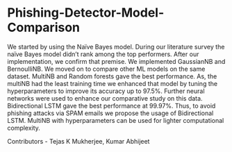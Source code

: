 # Phishing-Detector-Model-Comparison
We started by using the Naïve Bayes model. During our literature survey the naïve Bayes model didn’t rank among the top performers. After our implementation, we confirm that premise.  We implemented GaussianNB and BernoulliNB. We moved on to compare other ML models on the same dataset.   MultiNB and Random forests gave the best performance. As, the multiNB had the least training time we enhanced that model by tuning the hyperparameters to improve its accuracy up to 97.5%. Further neural networks were used to enhance our comparative study on this data. Bidirectional LSTM gave the best performance at 99.97%.   Thus, to avoid phishing attacks via SPAM emails we propose the usage of Bidirectional LSTM. MultiNB with hyperparameters can be used for lighter computational complexity. 

Contributors - Tejas K Mukherjee, Kumar Abhijeet
